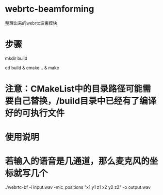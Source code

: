 # webrtc-beamforming
整理出来的webrtc波束模块

# 步骤

mkdir build

cd build & cmake .. & make
# 注意：CMakeList中的目录路径可能需要自己替换，/build目录中已经有了编译好的可执行文件
# 使用说明
# 若输入的语音是几通道，那么麦克风的坐标就写几个
./webrtc-bf -i input.wav -mic_positions "x1 y1 z1 x2 y2 z2" -o output.wav
